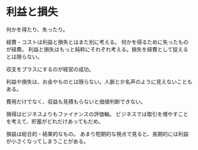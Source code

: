 # 利益と損失

何かを得たり、失ったり。

経費・コストは利益と損失とはまた別に考える。
何かを得るために失ったものが経費。
利益と損失はもっと純粋にそれぞれ考える。損失を経費として捉えるとは限らない。

収支をプラスにするのが経営の成功。

利益や損失は、お金やものとは限らない。人脈とか名声のように見えないこともある。

費用だけでなく、収益も見積もらないと価値判断できない。

損得はビジネスよりもファイナンスの評価軸。
ビジネスでは取引を増やすことを考えて、貯蓄がどれだけあってもだめ。

損益は総合的・結果的なもの。
あまり短期的な視点で見ると、長期的には利益が小さくなってしまうことがある。
